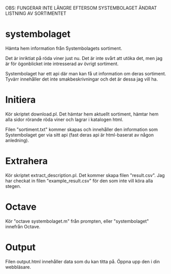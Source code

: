OBS: FUNGERAR INTE LÄNGRE EFTERSOM SYSTEMBOLAGET ÄNDRAT LISTNING AV SORTIMENTET

# systembolaget
Hämta hem information från Systembolagets sortiment.

Det är inriktiat på röda viner just nu.  Det är inte svårt att utöka det,
men jag är för ögonblicket inte intresserad av övrigt sortiment.

Systembolaget har ett api där man kan få ut information om deras sortiment.
Tyvärr innehåller det inte smakbeskrivningar och det är dessa jag vill ha.

# Initiera

Kör skriptet download.pl.  Det hämtar hem aktuellt sortiment, hämtar hem alla
sidor rörande röda viner och lagrar i katalogen html.

Filen "sortiment.txt" kommer skapas och innehåller den information som
Systembolaget ger via sitt api (fast deras api är html-baserat av någon anledning).


# Extrahera

Kör skriptet extract_description.pl.  Det kommer skapa filen "result.csv".
Jag har checkat in filen "example_result.csv" för den som inte vill köra
alla stegen.

# Octave

Kör "octave systembolaget.m" från prompten, eller "systembolaget" innefrån
Octave.

# Output

Filen output.html innehåller data som du kan titta på.
Öppna upp den i din webbläsare.
